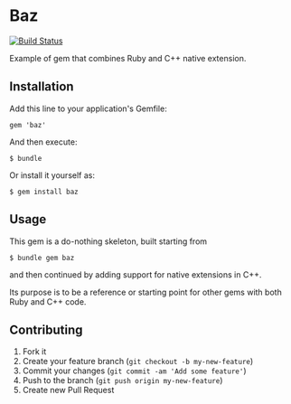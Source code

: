 # Baz

[![Build Status](https://travis-ci.org/neilslater/ruby_nex_cpp.png?branch=master)](http://travis-ci.org/neilslater/ruby_nex_cpp)

Example of gem that combines Ruby and C++ native extension.

## Installation

Add this line to your application's Gemfile:

    gem 'baz'

And then execute:

    $ bundle

Or install it yourself as:

    $ gem install baz

## Usage

This gem is a do-nothing skeleton, built starting from

    $ bundle gem baz

and then continued by adding support for native extensions in C++.

Its purpose is to be a reference or starting point
for other gems with both Ruby and C++ code.

## Contributing

1. Fork it
2. Create your feature branch (`git checkout -b my-new-feature`)
3. Commit your changes (`git commit -am 'Add some feature'`)
4. Push to the branch (`git push origin my-new-feature`)
5. Create new Pull Request
